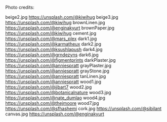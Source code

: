 Photo credits:

beige2.jpg https://unsplash.com/@kiwihug
beige3.jpg https://unsplash.com/@kiwihug
brownLinen.jpg https://unsplash.com/@enginakyurt
brownPaper.jpg https://unsplash.com/@kiwihug
cement.jpg https://unsplash.com/@mars_plex
dark1.jpg https://unsplash.com/@karmatheux
dark2.jpg https://unsplash.com/@ksushlapush
dark4.jpg https://unsplash.com/@grndezyns
dark6.jpg https://unsplash.com/@figmentprints
darkPlaster.jpg https://unsplash.com/@anniespratt
grayPlaster.jpg https://unsplash.com/@anniespratt
grayStone.jpg https://unsplash.com/@anniespratt
tanLinen.jpg https://unsplash.com/@anniespratt
wood1.jpg https://unsplash.com/@jjbart7
wood2.jpg https://unsplash.com/@botanicalnature
wood3.jpg https://unsplash.com/@nate_dumlao
wood4.jpg https://unsplash.com/@thejmoore
wood7.jpg https://unsplash.com/@sfhashemi
cork.jpg https://unsplash.com/@sibilant
canvas.jpg https://unsplash.com/@enginakyurt
